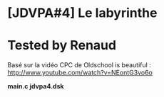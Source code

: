 # [JDVPA#4] Le labyrinthe
# Tested by Renaud

Basé sur la vidéo CPC de Oldschool is beautiful : http://www.youtube.com/watch?v=NEontG3vo6o

__main.c jdvpa4.dsk__


